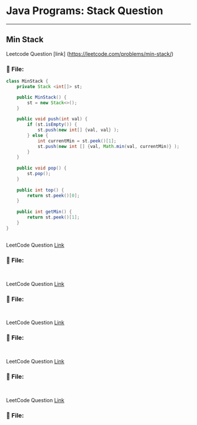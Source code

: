 # Java Programs: Stack Question

---

##  Min Stack
Leetcode Question [link] (https://leetcode.com/problems/min-stack/)

### 📄 File:
```java
class MinStack {
    private Stack <int[]> st;

    public MinStack() {
        st = new Stack<>();
    }
    
    public void push(int val) {
        if (st.isEmpty()) {
            st.push(new int[] {val, val} );
        } else {
            int currentMin = st.peek()[1];
            st.push(new int [] {val, Math.min(val, currentMin)} );
        }
    }
    
    public void pop() {
        st.pop();
    }
    
    public int top() {
        return st.peek()[0];
    }
    
    public int getMin() {
        return st.peek()[1];   
    }
}
```


##  
LeetCode Question [Link](https://leetcode.com/problems/min-stack/)
### 📄 File:
```java

```


##  
LeetCode Question [Link]()
### 📄 File:
```java

```

##  
LeetCode Question [Link]()
### 📄 File:
```java

```


##  
LeetCode Question [Link]()
### 📄 File:
```java

```


##  
LeetCode Question [Link]()
### 📄 File:
```java

```

